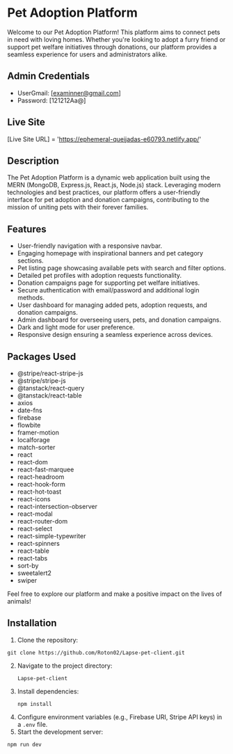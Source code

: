 # Pet Adoption Platform

Welcome to our Pet Adoption Platform! This platform aims to connect pets in need with loving homes. Whether you're looking to adopt a furry friend or support pet welfare initiatives through donations, our platform provides a seamless experience for users and administrators alike.

## Admin Credentials
- UserGmail: [examinner@gmail.com]
- Password: [121212Aa@]

## Live Site
[Live Site URL] = 'https://ephemeral-queijadas-e60793.netlify.app/'

## Description
The Pet Adoption Platform is a dynamic web application built using the MERN (MongoDB, Express.js, React.js, Node.js) stack. Leveraging modern technologies and best practices, our platform offers a user-friendly interface for pet adoption and donation campaigns, contributing to the mission of uniting pets with their forever families.

## Features
- User-friendly navigation with a responsive navbar.
- Engaging homepage with inspirational banners and pet category sections.
- Pet listing page showcasing available pets with search and filter options.
- Detailed pet profiles with adoption requests functionality.
- Donation campaigns page for supporting pet welfare initiatives.
- Secure authentication with email/password and additional login methods.
- User dashboard for managing added pets, adoption requests, and donation campaigns.
- Admin dashboard for overseeing users, pets, and donation campaigns.
- Dark and light mode for user preference.
- Responsive design ensuring a seamless experience across devices.

## Packages Used
- @stripe/react-stripe-js
- @stripe/stripe-js
- @tanstack/react-query
- @tanstack/react-table
- axios
- date-fns
- firebase
- flowbite
- framer-motion
- localforage
- match-sorter
- react
- react-dom
- react-fast-marquee
- react-headroom
- react-hook-form
- react-hot-toast
- react-icons
- react-intersection-observer
- react-modal
- react-router-dom
- react-select
- react-simple-typewriter
- react-spinners
- react-table
- react-tabs
- sort-by
- sweetalert2
- swiper

Feel free to explore our platform and make a positive impact on the lives of animals!

## Installation

1. Clone the repository:

```
git clone https://github.com/Roton02/Lapse-pet-client.git
```

2. Navigate to the project directory:
   ```
   Lapse-pet-client
   ```
3. Install dependencies:
   ```
   npm install
   ```
4. Configure environment variables (e.g., Firebase URI, Stripe API keys) in a `.env` file.
5. Start the development server:

```
npm run dev
```
